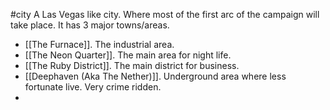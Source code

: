 #city 
A Las Vegas like city. Where most of the first arc of the campaign will take place. It has 3 major towns/areas.
- [[The Furnace]]. The industrial area.
- [[The Neon Quarter]]. The main area for night life.
- [[The Ruby District]]. The main district for business.
- [[Deephaven (Aka The Nether)]]. Underground area where less fortunate live. Very crime ridden.
- 